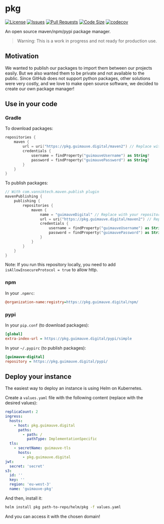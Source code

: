 # pkg

[![License](https://img.shields.io/github/license/guimauvedigital/pkg)](LICENSE)
[![Issues](https://img.shields.io/github/issues/guimauvedigital/pkg)]()
[![Pull Requests](https://img.shields.io/github/issues-pr/guimauvedigital/pkg)]()
[![Code Size](https://img.shields.io/github/languages/code-size/guimauvedigital/pkg)]()
[![codecov](https://codecov.io/gh/guimauvedigital/pkg/graph/badge.svg?token=XZ7HrShgH3)](https://codecov.io/gh/guimauvedigital/pkg)

An open source maven/npm/pypi package manager.

> Warning: This is a work in progress and not ready for production use.

## Motivation

We wanted to publish our packages to import them between our projects easily. But we also wanted them to be private and
not available to the public. Since GitHub does not support python packages, other solutions were very costly, and we
love to make open source software, we decided to create our own package manager!

## Use in your code

### Gradle

To download packages:

```kotlin
repositories {
    maven {
        url = uri("https://pkg.guimauve.digital/maven2") // Replace with your repository URL
        credentials {
            username = findProperty("guimauveUsername") as String?
            password = findProperty("guimauvePassword") as String?
        }
    }
}
```

To publish packages:

```kotlin
// With com.vanniktech.maven.publish plugin
mavenPublishing {
    publishing {
        repositories {
            maven {
                name = "guimauveDigital" // Replace with your repository name
                url = uri("https://pkg.guimauve.digital/maven2") // Replace with your repository URL
                credentials {
                    username = findProperty("guimauveUsername") as String?
                    password = findProperty("guimauvePassword") as String?
                }
            }
        }
    }
}
```

Note: If you run this repository locally, you need to add `isAllowInsecureProtocol = true` to allow http.

### npm

In your `.npmrc`:

```ini
@organization-name:registry=https://pkg.guimauve.digital/npm/
```

### pypi

In your `pip.conf` (to download packages):

```ini
[global]
extra-index-url = https://pkg.guimauve.digital/pypi/simple
```

In your `~/.pypirc` (to publish packages):

```ini
[guimauve-digital]
repository = https://pkg.guimauve.digital/pypi/
```

## Deploy your instance

The easiest way to deploy an instance is using Helm on Kubernetes.

Create a `values.yaml` file with the following content (replace with the desired values):

```yaml
replicaCount: 2
ingress:
  hosts:
    - host: pkg.guimauve.digital
      paths:
        - path: /
          pathType: ImplementationSpecific
  tls:
    - secretName: guimauve-tls
      hosts:
        - pkg.guimauve.digital
jwt:
  secret: 'secret'
s3:
  id: ''
  key: ''
  region: 'eu-west-3'
  name: 'guimauve-pkg'
```

And then, install it:

```bash
helm install pkg path-to-repo/helm/pkg -f values.yaml
```

And you can access it with the chosen domain!
